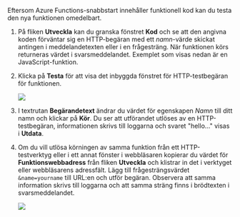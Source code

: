 
Eftersom Azure Functions-snabbstart innehåller funktionell kod kan du testa den nya funktionen omedelbart.

1. På fliken **Utveckla** kan du granska fönstret **Kod** och se att den angivna koden förväntar sig en HTTP-begäran med ett *namn*-värde skickat antingen i meddelandetexten eller i en frågesträng. När funktionen körs returneras värdet i svarsmeddelandet. Exemplet som visas nedan är en JavaScript-funktion.
   
2. Klicka på **Testa** för att visa det inbyggda fönstret för HTTP-testbegäran för funktionen.
 
    ![](./media/functions-quickstart-test/function-app-develop-tab-testing.png)

3. I textrutan **Begärandetext** ändrar du värdet för egenskapen *Namn* till ditt namn och klickar på **Kör**. Du ser att utförandet utlöses av en HTTP-testbegäran, informationen skrivs till loggarna och svaret "hello..." visas i **Utdata**. 

4. Om du vill utlösa körningen av samma funktion från ett HTTP-testverktyg eller i ett annat fönster i webbläsaren kopierar du värdet för **Funktionswebbadress** från fliken **Utveckla** och klistrar in det i verktyget eller webbläsarens adressfält. Lägg till frågesträngsvärdet `&name=yourname` till URL:en och utför begäran. Observera att samma information skrivs till loggarna och att samma sträng finns i brödtexten i svarsmeddelandet.

    ![](./media/functions-quickstart-test/function-app-browser-testing.png)
